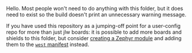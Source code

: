 Hello. Most people won't need to do anything with this folder, but it does need to exist so the build doesn't print an unnecessary warning message.

If you have used this repository as a jumping-off point for a user-config repo for more than just jlw boards: it is possible to add more boards and shields to this folder, but consider [creating a Zephyr module](https://zmk.dev/docs/development/new-shield#new-zephyr-module-repository) and adding them to the [`west` manifest](../config/west.yml) instead.
